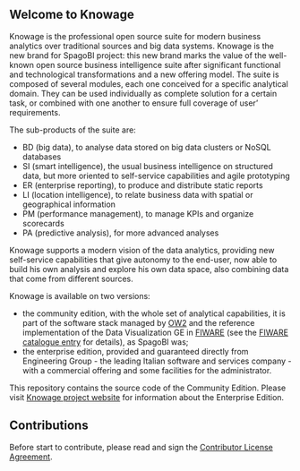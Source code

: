 ## Welcome to Knowage

Knowage is the professional open source suite for modern business analytics over traditional sources and big data systems. Knowage is the new brand for SpagoBI project: this new brand marks the value of the well-known open source business intelligence suite after significant functional and technological transformations and a new offering model. 
The suite is composed of several modules, each one conceived for a specific analytical domain. They can be used individually as complete solution for a certain task, or combined with one another to ensure full coverage of user’ requirements. 

The sub-products of the suite are:
* BD (big data), to analyse data stored on big data clusters or NoSQL databases
* SI (smart intelligence), the usual business intelligence on structured data, but more oriented to self-service capabilities and agile prototyping
* ER (enterprise reporting), to produce and distribute static reports
* LI (location intelligence), to relate business data with spatial or geographical information
* PM (performance management), to manage KPIs and organize scorecards
* PA (predictive analysis), for more advanced analyses

Knowage supports a modern vision of the data analytics, providing new self-service capabilities that give autonomy to the end-user, now able to build his own analysis and explore his own data space, also combining data that come from different sources. 

Knowage is available on two versions:
* the community edition, with the whole set of analytical capabilities, it is part of the software stack managed by [OW2](https://www.ow2.org/) and the reference implementation of the Data Visualization GE in [FIWARE](https://www.fiware.org/) (see the [FIWARE catalogue entry](https://catalogue.fiware.org/enablers/data-visualization-knowage) for details), as SpagoBI was;
* the enterprise edition, provided and guaranteed directly from Engineering Group - the leading Italian software and services company - with a commercial offering and some facilities for the administrator.

This repository contains the source code of the Community Edition. 
Please visit [Knowage project website](http://www.knowage-suite.com) for information about the Enterprise Edition.

## Contributions

Before start to contribute, please read and sign the [Contributor License Agreement](https://www.clahub.com/agreements/KnowageLabs/Knowage-Server).
